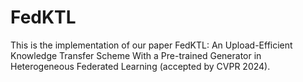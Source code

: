 # FedKTL
This is the implementation of our paper FedKTL: An Upload-Efficient Knowledge Transfer Scheme With a Pre-trained Generator in Heterogeneous Federated Learning (accepted by CVPR 2024).

